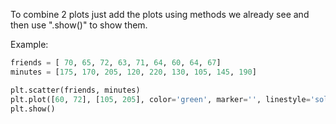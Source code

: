 To combine 2 plots just add the plots using methods we already see and then use ".show()" to show them.

Example:
```python
friends = [ 70, 65, 72, 63, 71, 64, 60, 64, 67]
minutes = [175, 170, 205, 120, 220, 130, 105, 145, 190]

plt.scatter(friends, minutes)
plt.plot([60, 72], [105, 205], color='green', marker='', linestyle='solid')
plt.show()
```
